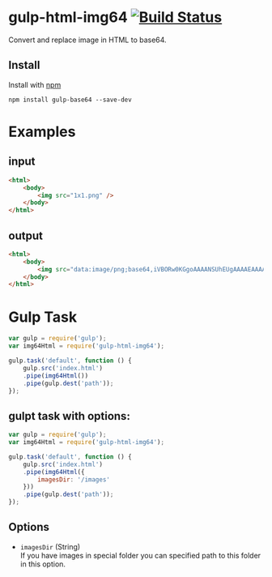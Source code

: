 # gulp-html-img64 [![Build Status](https://travis-ci.org/kretozaur/gulp-img64html.png)](https://travis-ci.org/kretozaur/gulp-img64html)

Convert and replace image in HTML to base64.

## Install

Install with [npm](https://npmjs.org)

```
npm install gulp-base64 --save-dev
```

# Examples



## input
```html
<html>
    <body>
        <img src="1x1.png" />
    </body>
</html>
```

## output
```html
<html>
    <body>
        <img src="data:image/png;base64,iVBORw0KGgoAAAANSUhEUgAAAAEAAAABAQMAAAAl21bKAAAAA1BMVEUAAACnej3aAAAAAXRSTlMAQObYZgAAAApJREFUCNdjYAAAAAIAAeIhvDMAAAAASUVORK5CYII=" />
    </body>
</html>
```

# Gulp Task

```js
var gulp = require('gulp');
var img64Html = require('gulp-html-img64');

gulp.task('default', function () {
	gulp.src('index.html')
	.pipe(img64Html())
	.pipe(gulp.dest('path'));
});
```

## gulpt task with options:

```js
var gulp = require('gulp');
var img64Html = require('gulp-html-img64');

gulp.task('default', function () {
	gulp.src('index.html')
	.pipe(img64Html({
		imagesDir: '/images'
	}))
	.pipe(gulp.dest('path'));
});
```
## Options

  - `imagesDir`  (String)  
    If you have images in special folder you can specified path to this folder in this option.